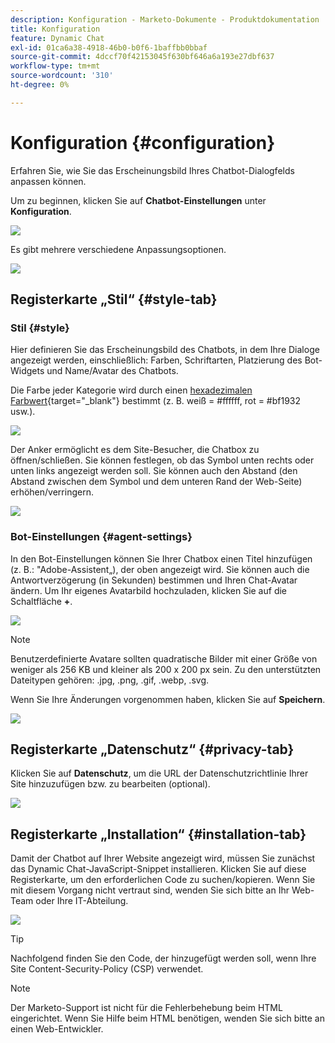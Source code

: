```yaml
---
description: Konfiguration - Marketo-Dokumente - Produktdokumentation
title: Konfiguration
feature: Dynamic Chat
exl-id: 01ca6a38-4918-46b0-b0f6-1baffbb0bbaf
source-git-commit: 4dccf70f42153045f630bf646a6a193e27dbf637
workflow-type: tm+mt
source-wordcount: '310'
ht-degree: 0%

---
```


# Konfiguration {#configuration}

Erfahren Sie, wie Sie das Erscheinungsbild Ihres Chatbot-Dialogfelds anpassen können.

Um zu beginnen, klicken Sie auf **Chatbot-Einstellungen** unter **Konfiguration**.

![](assets/configuration-1.png)

Es gibt mehrere verschiedene Anpassungsoptionen.

![](assets/configuration-2.png)

## Registerkarte „Stil“ {#style-tab}

### Stil {#style}

Hier definieren Sie das Erscheinungsbild des Chatbots, in dem Ihre Dialoge angezeigt werden, einschließlich: Farben, Schriftarten, Platzierung des Bot-Widgets und Name/Avatar des Chatbots.

Die Farbe jeder Kategorie wird durch einen [hexadezimalen Farbwert](https://color.adobe.com/create/color-wheel){target="_blank"} bestimmt (z. B. weiß = #ffffff, rot = #bf1932 usw.).

![](assets/configuration-3.png)

Der Anker ermöglicht es dem Site-Besucher, die Chatbox zu öffnen/schließen. Sie können festlegen, ob das Symbol unten rechts oder unten links angezeigt werden soll. Sie können auch den Abstand (den Abstand zwischen dem Symbol und dem unteren Rand der Web-Seite) erhöhen/verringern.

![](assets/configuration-4.png)

### Bot-Einstellungen {#agent-settings}

In den Bot-Einstellungen können Sie Ihrer Chatbox einen Titel hinzufügen (z. B.: &quot;Adobe-Assistent„), der oben angezeigt wird. Sie können auch die Antwortverzögerung (in Sekunden) bestimmen und Ihren Chat-Avatar ändern. Um Ihr eigenes Avatarbild hochzuladen, klicken Sie auf die Schaltfläche **+**.

![](assets/configuration-5.png)

>[!NOTE]
>
>Benutzerdefinierte Avatare sollten quadratische Bilder mit einer Größe von weniger als 256 KB und kleiner als 200 x 200 px sein. Zu den unterstützten Dateitypen gehören: .jpg, .png, .gif, .webp, .svg.

Wenn Sie Ihre Änderungen vorgenommen haben, klicken Sie auf **Speichern**.

![](assets/configuration-6.png)

## Registerkarte „Datenschutz“ {#privacy-tab}

Klicken Sie auf **Datenschutz**, um die URL der Datenschutzrichtlinie Ihrer Site hinzuzufügen bzw. zu bearbeiten (optional).

![](assets/configuration-7.png)

## Registerkarte „Installation“ {#installation-tab}

Damit der Chatbot auf Ihrer Website angezeigt wird, müssen Sie zunächst das Dynamic Chat-JavaScript-Snippet installieren. Klicken Sie auf diese Registerkarte, um den erforderlichen Code zu suchen/kopieren. Wenn Sie mit diesem Vorgang nicht vertraut sind, wenden Sie sich bitte an Ihr Web-Team oder Ihre IT-Abteilung.

![](assets/configuration-8.png)

>[!TIP]
>
>Nachfolgend finden Sie den Code, der hinzugefügt werden soll, wenn Ihre Site Content-Security-Policy (CSP) verwendet.

>[!NOTE]
>
>Der Marketo-Support ist nicht für die Fehlerbehebung beim HTML eingerichtet. Wenn Sie Hilfe beim HTML benötigen, wenden Sie sich bitte an einen Web-Entwickler.
